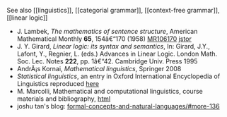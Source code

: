 See also [[linguistics]], [[categorial grammar]], [[context-free grammar]], [[linear logic]]

* J. Lambek, _The mathematics of sentence structure_, American Mathematical Monthly __65__, 154â€“170 (1958) [MR106170](http://www.ams.org/mathscinet-getitem?mr=106170) [jstor](http://www.jstor.org/stable/2310058)
* J. Y. Girard, _Linear logic: its syntax and semantics_, In: Girard, J.Y., Lafont, Y., Regnier, L.
(eds.) Advances in Linear Logic. London Math. Soc. Lec. Notes __222__, pp. 1â€“42. Cambridge Univ. Press 1995
* AndrÃ¡s Kornai, _Mathematical linguistics_, Springer 2008
* _Statistical linguistics_, an entry in Oxford International Encyclopedia of Linguistics reproduced [here](http://www.grsampson.net/aslj.html)
* M. Marcolli, Mathematical and computational linguistics, course materials and bibliography, [html](http://www.its.caltech.edu/~matilde/CS101Winter2015.html)
* joshu tan's blog: [formal-concepts-and-natural-languages/#more-136](http://www.joshuatan.com/formal-concepts-and-natural-languages/#more-136)